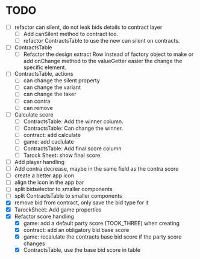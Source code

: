 # TODO

- [ ] refactor can silent, do not leak bids details to contract layer
  - [ ] Add canSilent method to contract too.
  - [ ] refactor ContractsTable to use the new can silent on contracts.
- [ ] ContractsTable
  - [ ] Refactor the design extract Row instead of factory object to make or add onChange method to the valueGetter easier the change the specific element.
- [ ] ContractsTable, actions
  - [ ] can change the silent property
  - [ ] can change the variant
  - [ ] can change the taker
  - [ ] can contra
  - [ ] can remove
- [ ] Calculate score
  - [ ] ContractsTable: Add the winner column.
  - [ ] ContractsTable: Can change the winner.
  - [ ] contract: add calculate
  - [ ] game: add caclulate
  - [ ] ContractsTable: Add final score column
  - [ ] Tarock Sheet: show final score
- [ ] Add player handling
- [ ] Add contra decrease, maybe in the same field as the contra score
- [ ] create a better app icon
- [ ] align the icon in the app bar
- [ ] split bidselector to smaller components
- [ ] split ContractsTable to smaller components
- [x] remove bid from contract, only save the bid type for it
- [x] TarockSheet: Add game properties
- [x] Refactor score handling
  - [x] game: add a default party score (TOOK_THREE) when creating
  - [x] contract: add an obligatory bid base score
  - [x] game: recalulate the contracts base bid score if the party score changes
  - [x] ContractsTable, use the base bid score in table
